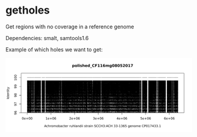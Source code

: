 # getholes
Get regions with no coverage in a reference genome

Dependencies:
smalt, 
samtools1.6

Example of which holes we want to get: 


![Holes example genome!](fragplot_polished_CF116mg08052017_CP017433.1.png)
